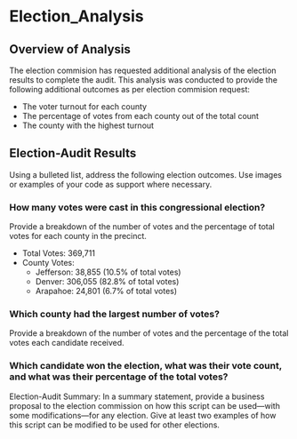 # Election_Analysis

## Overview of Analysis 
The election commision has requested additional analysis of the election results to complete the audit. This analysis was conducted to provide the following additional outcomes as per election commision request:
* The voter turnout for each county
* The percentage of votes from each county out of the total count
* The county with the highest turnout

## Election-Audit Results
Using a bulleted list, address the following election outcomes. Use images or examples of your code as support where necessary.
### How many votes were cast in this congressional election?
Provide a breakdown of the number of votes and the percentage of total votes for each county in the precinct.
* Total Votes: 369,711
* County Votes:
  - Jefferson: 38,855 (10.5% of total votes)
  - Denver: 306,055 (82.8% of total votes)
  - Arapahoe: 24,801 (6.7% of total votes)

### Which county had the largest number of votes?
Provide a breakdown of the number of votes and the percentage of the total votes each candidate received.


### Which candidate won the election, what was their vote count, and what was their percentage of the total votes?
Election-Audit Summary: In a summary statement, provide a business proposal to the election commission on how this script can be used—with some modifications—for any election. Give at least two examples of how this script can be modified to be used for other elections.
